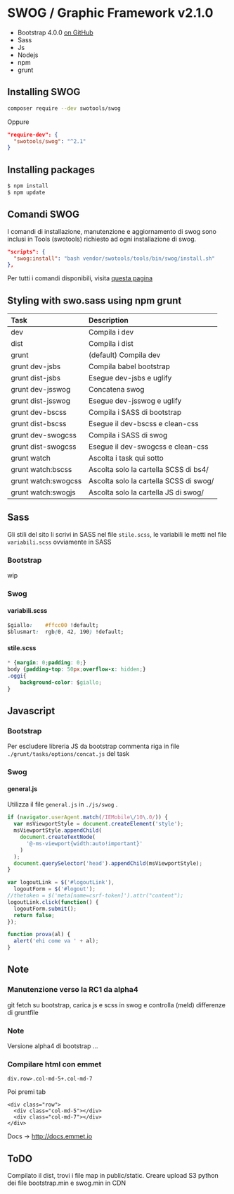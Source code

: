 # SWOG / Graphic Framework v2.1.0

- Bootstrap 4.0.0 [on GitHub](https://github.com/twbs/bootstrap/tree/v4.0.0-alpha.6)
- Sass
- Js
- Nodejs
- npm
- grunt
## Installing SWOG
```bash
composer require --dev swotools/swog
```
Oppure
```json
"require-dev": {
  "swotools/swog": "^2.1"
}
```
## Installing packages
```bash
$ npm install
$ npm update
```

## Comandi SWOG
I comandi di installazione, manutenzione e aggiornamento di swog sono inclusi in Tools (swotools) richiesto ad ogni installazione di swog.
```json
"scripts": {
  "swog:install": "bash vendor/swotools/tools/bin/swog/install.sh"
},
```
Per tutti i comandi disponibili, visita [questa pagina](https://github.com/swotools/tools#comandi)


## Styling with swo.sass using npm grunt

Task                | Description
:------------------ | :-------------------------------------
dev                 | Compila i dev
dist                | Compila i dist
grunt               | (default) Compila dev
grunt dev-jsbs      | Compila babel bootstrap
grunt dist-jsbs     | Esegue dev-jsbs e uglify
grunt dev-jsswog    | Concatena swog
grunt dist-jsswog   | Esegue dev-jsswog e uglify
grunt dev-bscss     | Compila i SASS di bootstrap
grunt dist-bscss    | Esegue il dev-bscss e clean-css
grunt dev-swogcss   | Compila i SASS di swog
grunt dist-swogcss  | Esegue il dev-swogcss e clean-css
grunt watch         | Ascolta i task qui sotto
grunt watch:bscss   | Ascolta solo la cartella SCSS di bs4/
grunt watch:swogcss | Ascolta solo la cartella SCSS di swog/
grunt watch:swogjs  | Ascolta solo la cartella JS di swog/


## Sass
Gli stili del sito li scrivi in SASS nel file `stile.scss`, le variabili le metti nel file `variabili.scss` ovviamente in SASS
### Bootstrap
wip
### Swog
#### variabili.scss

```css
$giallo:    #ffcc00 !default;
$blusmart:  rgb(0, 42, 190) !default;
```
#### stile.scss

```css
* {margin: 0;padding: 0;}
body {padding-top: 50px;overflow-x: hidden;}
.oggi{
    background-color: $giallo;
}
```
## Javascript

### Bootstrap

Per escludere libreria JS da bootstrap commenta riga in file `./grunt/tasks/options/concat.js` del task

### Swog
#### general.js

Utilizza il file `general.js` in `./js/swog` .

```javascript
if (navigator.userAgent.match(/IEMobile\/10\.0/)) {
  var msViewportStyle = document.createElement('style');
  msViewportStyle.appendChild(
    document.createTextNode(
      '@-ms-viewport{width:auto!important}'
    )
  );
  document.querySelector('head').appendChild(msViewportStyle);
}

var logoutLink = $('#logoutLink'),
  logoutForm = $('#logout');
//thetoken = $('meta[name=csrf-token]').attr("content");
logoutLink.click(function() {
  logoutForm.submit();
  return false;
});

function prova(al) {
  alert('ehi come va ' + al);
}
```
## Note
### Manutenzione verso la RC1 da alpha4
git fetch su bootstrap, carica js e scss in swog e controlla (meld) differenze di gruntfile

### Note
Versione alpha4 di bootstrap ...

### Compilare html con emmet

```code
div.row>.col-md-5+.col-md-7
```
Poi premi tab
```code
<div class="row">
  <div class="col-md-5"></div>
  <div class="col-md-7"></div>
</div>
```

Docs -> <http://docs.emmet.io>

## ToDO

Compilato il dist, trovi i file map in public/static.
Creare upload S3 python dei file bootstrap.min e swog.min in CDN
